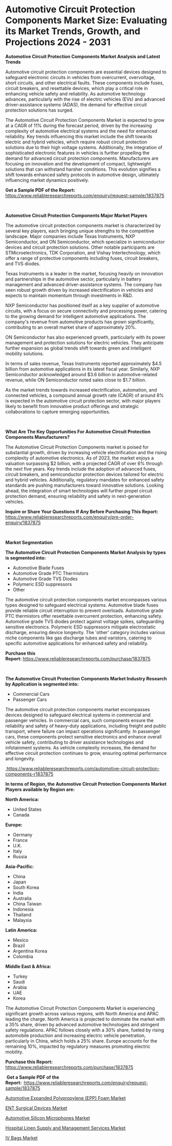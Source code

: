 <p><h1>Automotive Circuit Protection Components Market Size: Evaluating its Market Trends, Growth, and Projections 2024 - 2031</h1></p><p><strong>Automotive Circuit Protection Components Market Analysis and Latest Trends</strong></p>
<p><p>Automotive circuit protection components are essential devices designed to safeguard electronic circuits in vehicles from overcurrent, overvoltage, short circuits, and other electrical faults. These components include fuses, circuit breakers, and resettable devices, which play a critical role in enhancing vehicle safety and reliability. As automotive technology advances, particularly with the rise of electric vehicles (EVs) and advanced driver-assistance systems (ADAS), the demand for effective circuit protection solutions has surged.</p><p>The Automotive Circuit Protection Components Market is expected to grow at a CAGR of 11% during the forecast period, driven by the increasing complexity of automotive electrical systems and the need for enhanced reliability. Key trends influencing this market include the shift towards electric and hybrid vehicles, which require robust circuit protection solutions due to their high voltage systems. Additionally, the integration of sophisticated electronic features in vehicles is further propelling the demand for advanced circuit protection components. Manufacturers are focusing on innovation and the development of compact, lightweight solutions that can withstand harsher conditions. This evolution signifies a shift towards enhanced safety protocols in automotive design, ultimately influencing market dynamics positively.</p></p>
<p><strong>Get a Sample PDF of the Report:&nbsp;</strong> <a href="https://www.reliableresearchreports.com/enquiry/request-sample/1837875?utm_campaign=3&utm_medium=2&utm_source=Github&utm_content=ia&utm_term=04112024&utm_id=automotive-circuit-protection-components">https://www.reliableresearchreports.com/enquiry/request-sample/1837875</a></p>
<p>&nbsp;</p>
<p><strong>Automotive Circuit Protection Components Major Market Players</strong></p>
<p><p>The automotive circuit protection components market is characterized by several key players, each bringing unique strengths to the competitive landscape. Major companies include Texas Instruments, NXP Semiconductor, and ON Semiconductor, which specialize in semiconductor devices and circuit protection solutions. Other notable participants are STMicroelectronics, TDK Corporation, and Vishay Intertechnology, which offer a range of protective components including fuses, circuit breakers, and TVS diodes.</p><p>Texas Instruments is a leader in the market, focusing heavily on innovation and partnerships in the automotive sector, particularly in battery management and advanced driver-assistance systems. The company has seen robust growth driven by increased electrification in vehicles and expects to maintain momentum through investments in R&D.</p><p>NXP Semiconductor has positioned itself as a key supplier of automotive circuits, with a focus on secure connectivity and processing power, catering to the growing demand for intelligent automotive applications. The company's revenue from automotive products has grown significantly, contributing to an overall market share of approximately 20%.</p><p>ON Semiconductor has also experienced growth, particularly with its power management and protection solutions for electric vehicles. They anticipate further expansion as global trends shift towards green and intelligent mobility solutions.</p><p>In terms of sales revenue, Texas Instruments reported approximately $4.5 billion from automotive applications in its latest fiscal year. Similarly, NXP Semiconductor acknowledged around $3.6 billion in automotive-related revenue, while ON Semiconductor noted sales close to $1.7 billion.</p><p>As the market trends towards increased electrification, automation, and connected vehicles, a compound annual growth rate (CAGR) of around 8% is expected in the automotive circuit protection sector, with major players likely to benefit from innovative product offerings and strategic collaborations to capture emerging opportunities.</p></p>
<p>&nbsp;</p>
<p><strong>What Are The Key Opportunities For Automotive Circuit Protection Components Manufacturers?</strong></p>
<p><p>The Automotive Circuit Protection Components market is poised for substantial growth, driven by increasing vehicle electrification and the rising complexity of automotive electronics. As of 2023, the market enjoys a valuation surpassing $2 billion, with a projected CAGR of over 6% through the next five years. Key trends include the adoption of advanced fuses, circuit breakers, and semiconductor protection devices tailored for electric and hybrid vehicles. Additionally, regulatory mandates for enhanced safety standards are pushing manufacturers toward innovative solutions. Looking ahead, the integration of smart technologies will further propel circuit protection demand, ensuring reliability and safety in next-generation vehicles.</p></p>
<p><strong>Inquire or Share Your Questions If Any Before Purchasing This Report:</strong> <a href="https://www.reliableresearchreports.com/enquiry/pre-order-enquiry/1837875?utm_campaign=3&utm_medium=2&utm_source=Github&utm_content=ia&utm_term=04112024&utm_id=automotive-circuit-protection-components">https://www.reliableresearchreports.com/enquiry/pre-order-enquiry/1837875</a></p>
<p>&nbsp;</p>
<p><strong>Market Segmentation</strong></p>
<p><strong>The Automotive Circuit Protection Components Market Analysis by types is segmented into:</strong></p>
<p><ul><li>Automotive Blade Fuses</li><li>Automotive Grade PTC Thermistors</li><li>Automotive Grade TVS Diodes</li><li>Polymeric ESD suppressors</li><li>Other</li></ul></p>
<p><p>The automotive circuit protection components market encompasses various types designed to safeguard electrical systems. Automotive blade fuses provide reliable circuit interruption to prevent overloads. Automotive grade PTC thermistors offer resettable overcurrent protection, enhancing safety. Automotive grade TVS diodes protect against voltage spikes, safeguarding sensitive electronics. Polymeric ESD suppressors mitigate electrostatic discharge, ensuring device longevity. The 'other' category includes various niche components like gas discharge tubes and varistors, catering to specific automotive applications for enhanced safety and reliability.</p></p>
<p><strong>Purchase this Report:&nbsp;</strong><a href="https://www.reliableresearchreports.com/purchase/1837875?utm_campaign=3&utm_medium=2&utm_source=Github&utm_content=ia&utm_term=04112024&utm_id=automotive-circuit-protection-components">https://www.reliableresearchreports.com/purchase/1837875</a></p>
<p>&nbsp;</p>
<p><strong>The Automotive Circuit Protection Components Market Industry Research by Application is segmented into:</strong></p>
<p><ul><li>Commercial Cars</li><li>Passenger Cars</li></ul></p>
<p><p>The automotive circuit protection components market encompasses devices designed to safeguard electrical systems in commercial and passenger vehicles. In commercial cars, such components ensure the reliability and safety of heavy-duty applications, including freight and public transport, where failure can impact operations significantly. In passenger cars, these components protect sensitive electronics and enhance overall vehicle safety, contributing to driver assistance technologies and infotainment systems. As vehicle complexity increases, the demand for effective circuit protection continues to grow, ensuring optimal performance and longevity.</p></p>
<p><a href="https://www.reliableresearchreports.com/automotive-circuit-protection-components-r1837875?utm_campaign=3&utm_medium=2&utm_source=Github&utm_content=ia&utm_term=04112024&utm_id=automotive-circuit-protection-components">&nbsp;https://www.reliableresearchreports.com/automotive-circuit-protection-components-r1837875</a></p>
<p><strong>In terms of Region, the Automotive Circuit Protection Components Market Players available by Region are:</strong></p>
<p>
    <p> <strong> North America: </strong>
        <ul>
            <li>United States</li>
            <li>Canada</li>
        </ul>
        </p> 
    <p> <strong> Europe: </strong>
        <ul>
            <li>Germany</li>
            <li>France</li>
            <li>U.K.</li>
            <li>Italy</li>
            <li>Russia</li>
        </ul>
        </p> 
    <p> <strong> Asia-Pacific: </strong>
        <ul>
            <li>China</li>
            <li>Japan</li>
            <li>South Korea</li>
            <li>India</li>
            <li>Australia</li>
            <li>China Taiwan</li>
            <li>Indonesia</li>
            <li>Thailand</li>
            <li>Malaysia</li>
        </ul>
        </p> 
    <p> <strong> Latin America: </strong>
        <ul>
            <li>Mexico</li>
            <li>Brazil</li>
            <li>Argentina Korea</li>
            <li>Colombia</li>
        </ul>
        </p> 
    <p> <strong> Middle East & Africa: </strong>
        <ul>
            <li>Turkey</li>
            <li>Saudi</li>
            <li>Arabia</li>
            <li>UAE</li>
            <li>Korea</li>
        </ul>
    </p>
    </p>
<p><p>The Automotive Circuit Protection Components Market is experiencing significant growth across various regions, with North America and APAC leading the charge. North America is projected to dominate the market with a 35% share, driven by advanced automotive technologies and stringent safety regulations. APAC follows closely with a 30% share, fueled by rising automobile production and increasing electric vehicle penetration, particularly in China, which holds a 25% share. Europe accounts for the remaining 10%, impacted by regulatory measures promoting electric mobility.</p></p>
<p><strong>Purchase this Report: </strong><a href="https://www.reliableresearchreports.com/purchase/1837875?utm_campaign=3&utm_medium=2&utm_source=Github&utm_content=ia&utm_term=04112024&utm_id=automotive-circuit-protection-components">https://www.reliableresearchreports.com/purchase/1837875</a></p>
<p>&nbsp;<strong>Get a Sample PDF of the Report:&nbsp;&nbsp;</strong><a href="https://www.reliableresearchreports.com/enquiry/request-sample/1837875?utm_campaign=3&utm_medium=2&utm_source=Github&utm_content=ia&utm_term=04112024&utm_id=automotive-circuit-protection-components">https://www.reliableresearchreports.com/enquiry/request-sample/1837875</a></p>
<p><strong></strong></p>
<p><p><a href="https://github.com/RunaHaque64/Market-Research-Report-List-1/blob/main/automotive-expanded-polypropylene-epp-foam-market.md?utm_campaign=3&utm_medium=2&utm_source=Github&utm_content=ia&utm_term=04112024&utm_id=automotive-circuit-protection-components">Automotive Expanded Polypropylene (EPP) Foam Market</a></p><p><a href="https://issuu.com/reportprime-2/docs/ent-surgical-devices-market-size-20_87b6846cb4612d?utm_campaign=3&utm_medium=2&utm_source=Github&utm_content=ia&utm_term=04112024&utm_id=automotive-circuit-protection-components">ENT Surgical Devices Market</a></p><p><a href="https://github.com/lambertr3e8v/Market-Research-Report-List-1/blob/main/automotive-silicon-microphones-market.md?utm_campaign=3&utm_medium=2&utm_source=Github&utm_content=ia&utm_term=04112024&utm_id=automotive-circuit-protection-components">Automotive Silicon Microphones Market</a></p><p><a href="https://issuu.com/reportprime-2/docs/hospital-linen-supply-and-managemen_edbd71bc50efe7?utm_campaign=3&utm_medium=2&utm_source=Github&utm_content=ia&utm_term=04112024&utm_id=automotive-circuit-protection-components">Hospital Linen Supply and Management Services Market</a></p><p><a href="https://issuu.com/reportprime-2/docs/iv-bags-market-size-2030.pptx_2d9bd26a778d30?utm_campaign=3&utm_medium=2&utm_source=Github&utm_content=ia&utm_term=04112024&utm_id=automotive-circuit-protection-components">IV Bags Market</a></p></p>